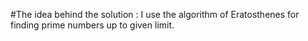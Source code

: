 #The idea behind the solution :
I use the algorithm of Eratosthenes for finding prime numbers up to given limit.
